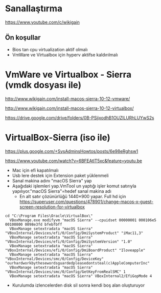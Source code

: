 # Sanallaştırma
https://www.youtube.com/c/wikigain
## Ön koşullar
- Bios tan cpu virtualization aktif olmalı
- VmWare ve Virtualbox için hyperv aktifse kaldırılmalı

# VmWare ve Virtualbox - Sierra  (vmdk dosyası ile)

http://www.wikigain.com/install-macos-sierra-10-12-vmware/

http://www.wikigain.com/install-macos-sierra-10-12-virtualbox/

https://drive.google.com/drive/folders/0B-PSijxodhB1OUZlLURhLUYwS2s


# VirtualBox-Sierra (iso ile)
https://plus.google.com/+SysAdminsHowtos/posts/6e98eRghsw1

https://www.youtube.com/watch?v=6BFEAtlT5xc&feature=youtu.be

- Mac için efi kapatılmalı
- Usb lere destek için Extension paket yüklenmeli
- Sanal makina adını "macOS Sierra" yap
- Aşağıdaki işlemleri yap.VmTool un yaptığı işler komut satırıyla yapılıyor."macOS Sierra"=hedef sanal makina adı
  - En alt satır çözünürlüğü 1440×900 yapar. Full hd için 
  https://superuser.com/questions/478901/change-macos-x-guest-screen-resolution-for-virtualbox
````
cd "C:\Program Files\Oracle\VirtualBox\"
  VBoxManage.exe modifyvm "macOS Sierra" --cpuidset 00000001 000106e5 00100800 0098e3fd bfebfbff
  VBoxManage setextradata "macOS Sierra" "VBoxInternal/Devices/efi/0/Config/DmiSystemProduct" "iMac11,3"
  VBoxManage setextradata "macOS Sierra" "VBoxInternal/Devices/efi/0/Config/DmiSystemVersion" "1.0"
  VBoxManage setextradata "macOS Sierra" "VBoxInternal/Devices/efi/0/Config/DmiBoardProduct" "Iloveapple"
  VBoxManage setextradata "macOS Sierra" "VBoxInternal/Devices/smc/0/Config/DeviceKey" "ourhardworkbythesewordsguardedpleasedontsteal(c)AppleComputerInc"
  VBoxManage setextradata "macOS Sierra" "VBoxInternal/Devices/smc/0/Config/GetKeyFromRealSMC" 1
  VBoxManage setextradata "macOS Sierra" VBoxInternal2/EfiGopMode 4
````

- Kurulumda izlencelerden disk sil sonra kendi boş alan oluşturuyor



